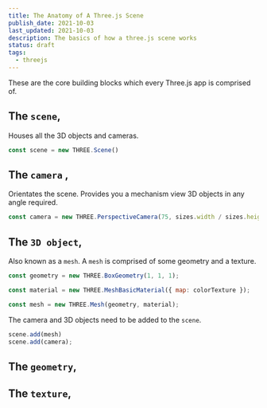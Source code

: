 ```yaml
---
title: The Anatomy of A Three.js Scene
publish_date: 2021-10-03
last_updated: 2021-10-03
description: The basics of how a three.js scene works
status: draft
tags:
  - threejs
---
```


These are the core building blocks which every Three.js app is comprised of.


## The `scene`,
Houses all the 3D objects and cameras.
```js
const scene = new THREE.Scene()
```

## The 	`camera` ,
 Orientates  the scene. Provides you a mechanism view 3D objects in any angle required.
```js
const camera = new THREE.PerspectiveCamera(75, sizes.width / sizes.height, 0.1, 100)
```

## The `3D object`, 

Also known as a `mesh`. A `mesh` is comprised of some geometry and a texture.

```js
const geometry = new THREE.BoxGeometry(1, 1, 1);

const material = new THREE.MeshBasicMaterial({ map: colorTexture });

const mesh = new THREE.Mesh(geometry, material);
```

The camera and 3D objects need to be added to the `scene`.

```js
scene.add(mesh)
scene.add(camera);
```


## The `geometry`,

## The `texture`,
